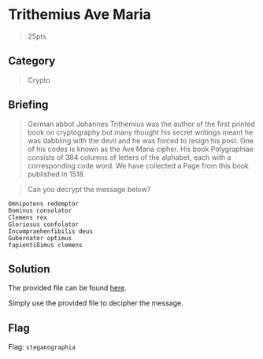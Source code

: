 # Trithemius Ave Maria
> 25pts

## Category
> Crypto

## Briefing
> German abbot Johannes Trithemius was the author of the first printed book on cryptography but many thought his secret writings meant he was dabbling with the devil and he was forced to resign his post. One of his codes is known as the Ave Maria cipher. His book Polygraphiae consists of 384 columns of letters of the alphabet, each with a corresponding code word. We have collected a Page from this book published in 1518.

> Can you decrypt the message below?

```
Omnipotens redemptor
Dominus consolator
Clemens rex
Gloriosus confolator
Incompraehenfibilis deus
Gubernator optimus
fapientißimus clemens
```

## Solution
The provided file can be found [here](avemaria_table.jpg).

Simply use the provided file to decipher the message.

## Flag
Flag: `steganographia`